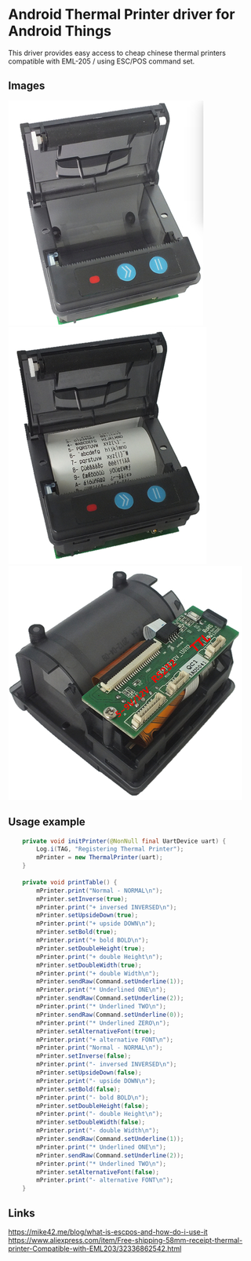Android Thermal Printer driver for Android Things
=================================================

This driver provides easy access to cheap chinese thermal printers compatible with EML-205 / using
ESC/POS command set.

## Images
![Thermal Printer Front Empty](./images/printer_front_open_empty.png)
![Thermal Printer Front Loaded](./images/prnter_front_open_loaded.png)
![Thermal Printer Back](./images/printer_back.png)


## Usage example
```java
    private void initPrinter(@NonNull final UartDevice uart) {
        Log.i(TAG, "Registering Thermal Printer");
        mPrinter = new ThermalPrinter(uart);
    }

    private void printTable() {
        mPrinter.print("Normal - NORMAL\n");
        mPrinter.setInverse(true);
        mPrinter.print("+ inversed INVERSED\n");
        mPrinter.setUpsideDown(true);
        mPrinter.print("+ upside DOWN\n");
        mPrinter.setBold(true);
        mPrinter.print("+ bold BOLD\n");
        mPrinter.setDoubleHeight(true);
        mPrinter.print("+ double Height\n");
        mPrinter.setDoubleWidth(true);
        mPrinter.print("+ double Width\n");
        mPrinter.sendRaw(Command.setUnderline(1));
        mPrinter.print("* Underlined ONE\n");
        mPrinter.sendRaw(Command.setUnderline(2));
        mPrinter.print("* Underlined TWO\n");
        mPrinter.sendRaw(Command.setUnderline(0));
        mPrinter.print("* Underlined ZERO\n");
        mPrinter.setAlternativeFont(true);
        mPrinter.print("+ alternative FONT\n");
        mPrinter.print("Normal - NORMAL\n");
        mPrinter.setInverse(false);
        mPrinter.print("- inversed INVERSED\n");
        mPrinter.setUpsideDown(false);
        mPrinter.print("- upside DOWN\n");
        mPrinter.setBold(false);
        mPrinter.print("- bold BOLD\n");
        mPrinter.setDoubleHeight(false);
        mPrinter.print("- double Height\n");
        mPrinter.setDoubleWidth(false);
        mPrinter.print("- double Width\n");
        mPrinter.sendRaw(Command.setUnderline(1));
        mPrinter.print("* Underlined ONE\n");
        mPrinter.sendRaw(Command.setUnderline(2));
        mPrinter.print("* Underlined TWO\n");
        mPrinter.setAlternativeFont(false);
        mPrinter.print("- alternative FONT\n");
    }

```

## Links
https://mike42.me/blog/what-is-escpos-and-how-do-i-use-it
https://www.aliexpress.com/item/Free-shipping-58mm-receipt-thermal-printer-Compatible-with-EML203/32336862542.html

